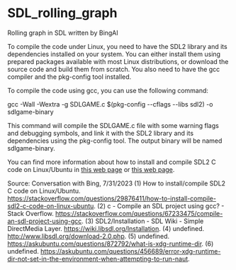 # SDL_rolling_graph
Rolling graph in SDL written by BingAI

To compile the code under Linux, you need to have the SDL2 library and its dependencies installed on your system. You can either install them using prepared packages available with most Linux distributions, or download the source code and build them from scratch. You also need to have the gcc compiler and the pkg-config tool installed.

To compile the code using gcc, you can use the following command:

gcc -Wall -Wextra -g SDLGAME.c $(pkg-config --cflags --libs sdl2) -o sdlgame-binary

This command will compile the SDLGAME.c file with some warning flags and debugging symbols, and link it with the SDL2 library and its dependencies using the pkg-config tool. The output binary will be named sdlgame-binary.

You can find more information about how to install and compile SDL2 C code on Linux/Ubuntu in [this web page](^2^) or [this web page](^3^).

Source: Conversation with Bing, 7/31/2023
(1) How to install/compile SDL2 C code on Linux/Ubuntu. https://stackoverflow.com/questions/29876411/how-to-install-compile-sdl2-c-code-on-linux-ubuntu.
(2) c - Compile an SDL project using gcc? - Stack Overflow. https://stackoverflow.com/questions/67233475/compile-an-sdl-project-using-gcc.
(3) SDL2/Installation - SDL Wiki - Simple DirectMedia Layer. https://wiki.libsdl.org/Installation.
(4) undefined. http://www.libsdl.org/download-2.0.php.
(5) undefined. https://askubuntu.com/questions/872792/what-is-xdg-runtime-dir.
(6) undefined. https://askubuntu.com/questions/456689/error-xdg-runtime-dir-not-set-in-the-environment-when-attempting-to-run-naut.
